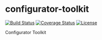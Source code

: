 # configurator-toolkit

[![Build Status](https://secure.travis-ci.org/unforge/configurator-toolkit.svg?branch=master)](https://secure.travis-ci.org/unforge/configurator-toolkit)
[![Coverage Status](https://coveralls.io/repos/github/unforge/configurator-toolkit/badge.svg?branch=master)](https://coveralls.io/github/unforge/configurator-toolkit?branch=master)
[![License](https://poser.pugx.org/unforge/configurator-toolkit/license.svg)](https://packagist.org/packages/unforge/configurator-toolkit)

Configurator Toolkit
